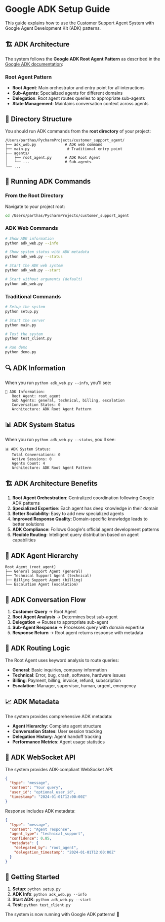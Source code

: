 # Google ADK Setup Guide

This guide explains how to use the Customer Support Agent System with Google Agent Development Kit (ADK) patterns.

## 🏗️ ADK Architecture

The system follows the **Google ADK Root Agent Pattern** as described in the [Google ADK documentation](https://google.github.io/adk-docs/tutorials/):

### Root Agent Pattern
- **Root Agent**: Main orchestrator and entry point for all interactions
- **Sub-Agents**: Specialized agents for different domains
- **Delegation**: Root agent routes queries to appropriate sub-agents
- **State Management**: Maintains conversation context across agents

## 📁 Directory Structure

You should run ADK commands from the **root directory** of your project:

```
/Users/parthas/PycharmProjects/customer_support_agent/
├── adk_web.py             # ADK web command
├── main.py                 # Traditional entry point
├── agents/
│   ├── root_agent.py      # ADK Root Agent
│   └── ...                # Sub-agents
└── ...
```

## 🚀 Running ADK Commands

### From the Root Directory

Navigate to your project root:
```bash
cd /Users/parthas/PycharmProjects/customer_support_agent
```

### ADK Web Commands

```bash
# Show ADK information
python adk_web.py --info

# Show system status with ADK metadata
python adk_web.py --status

# Start the ADK web system
python adk_web.py --start

# Start without arguments (default)
python adk_web.py
```

### Traditional Commands

```bash
# Setup the system
python setup.py

# Start the server
python main.py

# Test the system
python test_client.py

# Run demo
python demo.py
```

## 🔍 ADK Information

When you run `python adk_web.py --info`, you'll see:

```
🤖 ADK Information:
   Root Agent: root_agent
   Sub Agents: general, technical, billing, escalation
   Conversation States: 0
   Architecture: ADK Root Agent Pattern
```

## 📊 ADK System Status

When you run `python adk_web.py --status`, you'll see:

```
📊 ADK System Status:
   Total Conversations: 0
   Active Sessions: 0
   Agents Count: 4
   Architecture: ADK Root Agent Pattern
```

## 🏗️ ADK Architecture Benefits

1. **Root Agent Orchestration**: Centralized coordination following Google ADK patterns
2. **Specialized Expertise**: Each agent has deep knowledge in their domain
3. **Better Scalability**: Easy to add new specialized agents
4. **Improved Response Quality**: Domain-specific knowledge leads to better solutions
5. **ADK Compliance**: Follows Google's official agent development patterns
6. **Flexible Routing**: Intelligent query distribution based on agent capabilities

## 🔧 ADK Agent Hierarchy

```
Root Agent (root_agent)
├── General Support Agent (general)
├── Technical Support Agent (technical)
├── Billing Support Agent (billing)
└── Escalation Agent (escalation)
```

## 💬 ADK Conversation Flow

1. **Customer Query** → Root Agent
2. **Root Agent Analysis** → Determines best sub-agent
3. **Delegation** → Routes to appropriate sub-agent
4. **Sub-Agent Response** → Processes query with domain expertise
5. **Response Return** → Root agent returns response with metadata

## 🎯 ADK Routing Logic

The Root Agent uses keyword analysis to route queries:

- **General**: Basic inquiries, company information
- **Technical**: Error, bug, crash, software, hardware issues
- **Billing**: Payment, billing, invoice, refund, subscription
- **Escalation**: Manager, supervisor, human, urgent, emergency

## 📈 ADK Metadata

The system provides comprehensive ADK metadata:

- **Agent Hierarchy**: Complete agent structure
- **Conversation States**: User session tracking
- **Delegation History**: Agent handoff tracking
- **Performance Metrics**: Agent usage statistics

## 🔗 ADK WebSocket API

The system provides ADK-compliant WebSocket API:

```json
{
  "type": "message",
  "content": "Your query",
  "user_id": "optional_user_id",
  "timestamp": "2024-01-01T12:00:00Z"
}
```

Response includes ADK metadata:
```json
{
  "type": "message",
  "content": "Agent response",
  "agent_type": "technical_support",
  "confidence": 0.85,
  "metadata": {
    "delegated_by": "root_agent",
    "delegation_timestamp": "2024-01-01T12:00:00Z"
  }
}
```

## 🎉 Getting Started

1. **Setup**: `python setup.py`
2. **ADK Info**: `python adk_web.py --info`
3. **Start ADK**: `python adk_web.py --start`
4. **Test**: `python test_client.py`

The system is now running with Google ADK patterns! 🚀 